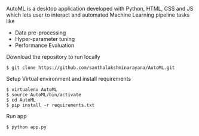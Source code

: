 AutoML is a desktop application developed with Python, HTML, CSS and JS which lets user to interact and automated Machine Learning pipeline tasks like
* Data pre-processing
* Hyper-parameter tuning
* Performance Evaluation

Download the repository to run locally 
```
$ git clone https://github.com/santhalakshminarayana/AutoML.git
```

Setup Virtual environment and install requirements
```
$ virtualenv AutoML
$ source AutoML/bin/activate
$ cd AutoML
$ pip install -r requirements.txt
```

Run app
```
$ python app.py
```
